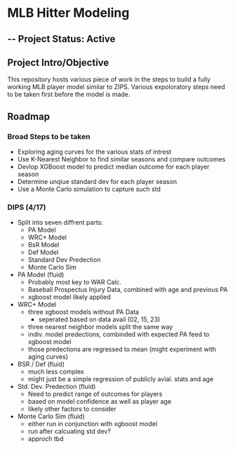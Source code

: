 # MLB Hitter Modeling

## -- Project Status: Active

## Project Intro/Objective

This repository hosts various piece of work in the steps to build a fully working MLB player model similar to ZIPS. Various expoloratory steps need to be taken first before the model is made.

## Roadmap

### Broad Steps to be taken

- Exploring aging curves for the various stats of intrest
- Use K-Nearest Neighbor to find similar seasons and compare outcomes
- Devlop XGBoost model to predict median outcome for each player season
- Determine unqiue standard dev for each player season
- Use a Monte Carlo simulation to capture such std

### DIPS (4/17)

- Split into seven diffrent parts:
  - PA Model
  - WRC+ Model
  - BsR Model
  - Def Model
  - Standard Dev Predection
  - Monte Carlo Sim
- PA Model (fluid)
  - Probably most key to WAR Calc.
  - Baseball Prospectus Injury Data, combined with age and previous PA
  - xgboost model likely applied
- WRC+ Model
  - three xgboost models without PA Data
    - seperated based on data avail (02, 15, 23)
  - three nearest neighbor models split the same way
  - indiv. model predections, combinded with expected PA feed to xgboost model
  - those predections are regressed to mean (might experiment with aging curves)
- BSR / Def (fluid)
  - much less complex
  - might just be a simple regression of publicly avial. stats and age
- Std. Dev. Predection (fluid)
  - Need to predict range of outcomes for players
  - based on model confidence as well as player age
  - likely other factors to consider
- Monte Carlo Sim (fluid)
  - either run in conjunction with xgboost model
  - run after calcuating std dev?
  - approch tbd
